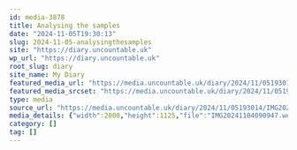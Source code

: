```yaml
---
id: media-3878
title: Analysing the samples
date: "2024-11-05T19:30:13"
slug: 2024-11-05-analysingthesamples
site: "https://diary.uncountable.uk"
wp_url: "https://diary.uncountable.uk"
root_slug: diary
site_name: My Diary
featured_media_url: "https://media.uncountable.uk/diary/2024/11/05193014/IMG20241104090947.webp"
featured_media_srcset: "https://media.uncountable.uk/diary/2024/11/05193014/IMG20241104090947-300x169.webp 300w, https://media.uncountable.uk/diary/2024/11/05193014/IMG20241104090947-1024x576.webp 1024w, https://media.uncountable.uk/diary/2024/11/05193014/IMG20241104090947-150x150.webp 150w, https://media.uncountable.uk/diary/2024/11/05193014/IMG20241104090947-640x360.webp 640w, https://media.uncountable.uk/diary/2024/11/05193014/IMG20241104090947.webp 2000w"
type: media
source_url: "https://media.uncountable.uk/diary/2024/11/05193014/IMG20241104090947.webp"
media_details: {"width":2000,"height":1125,"file":"IMG20241104090947.webp","filesize":194356,"sizes":{"medium":{"file":"IMG20241104090947-300x169.webp","width":300,"height":169,"filesize":19564,"mime_type":"image/webp","source_url":"https://media.uncountable.uk/diary/2024/11/05193014/IMG20241104090947-300x169.webp"},"large":{"file":"IMG20241104090947-1024x576.webp","width":1024,"height":576,"filesize":195870,"mime_type":"image/webp","source_url":"https://media.uncountable.uk/diary/2024/11/05193014/IMG20241104090947-1024x576.webp"},"thumbnail":{"file":"IMG20241104090947-150x150.webp","width":150,"height":150,"filesize":8610,"mime_type":"image/webp","source_url":"https://media.uncountable.uk/diary/2024/11/05193014/IMG20241104090947-150x150.webp"},"mobwidth":{"file":"IMG20241104090947-640x360.webp","width":640,"height":360,"filesize":84290,"mime_type":"image/webp","source_url":"https://media.uncountable.uk/diary/2024/11/05193014/IMG20241104090947-640x360.webp"},"full":{"file":"IMG20241104090947.webp","width":2000,"height":1125,"mime_type":"image/webp","source_url":"https://media.uncountable.uk/diary/2024/11/05193014/IMG20241104090947.webp"}},"image_meta":{"aperture":"0","credit":"","camera":"","caption":"","created_timestamp":"0","copyright":"","focal_length":"0","iso":"0","shutter_speed":"0","title":"","orientation":"0","keywords":[]}}
category: []
tag: []
---
```


